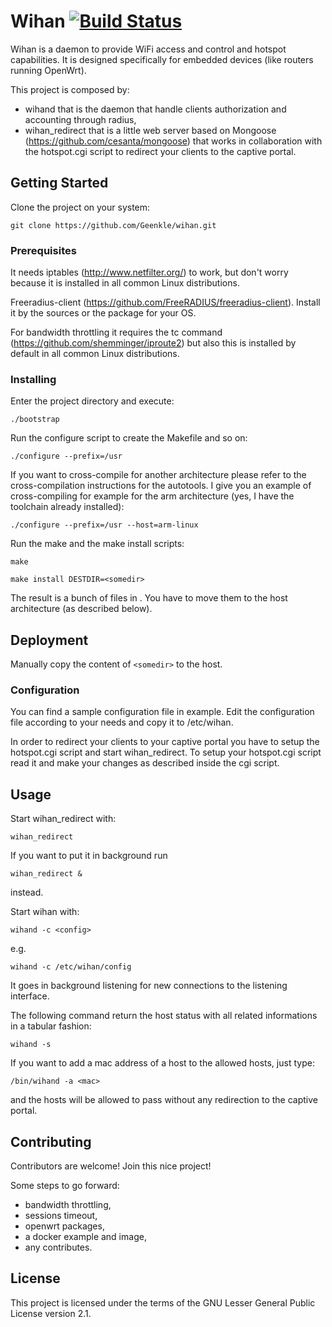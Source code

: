 # Wihan [![Build Status](https://api.travis-ci.org/Geenkle/wihan.svg?branch=master)](https://api.travis-ci.org/Geenkle/wihan)

Wihan is a daemon to provide WiFi access and control and hotspot capabilities. It is designed specifically for embedded devices (like routers running OpenWrt).

This project is composed by:

* wihand that is the daemon that handle clients authorization and accounting through radius,
* wihan_redirect that is a little web server based on Mongoose (https://github.com/cesanta/mongoose) that works in collaboration with the hotspot.cgi script to redirect your clients to the captive portal.

## Getting Started

Clone the project on your system:
```
git clone https://github.com/Geenkle/wihan.git
```

### Prerequisites

It needs iptables (http://www.netfilter.org/) to work, but don't worry because it is installed in all common Linux distributions.

Freeradius-client (https://github.com/FreeRADIUS/freeradius-client). Install it by the sources or the package for your OS.

For bandwidth throttling it requires the tc command (https://github.com/shemminger/iproute2) but also this is installed by default in all common Linux distributions.

### Installing

Enter the project directory and execute:

```./bootstrap```

Run the configure script to create the Makefile and so on:

```./configure --prefix=/usr```

If you want to cross-compile for another architecture please refer to the cross-compilation instructions for the autotools.
I give you an example of cross-compiling for example for the arm architecture (yes, I have the toolchain already installed):

```./configure --prefix=/usr --host=arm-linux```

Run the make and the make install scripts:

```make```

```make install DESTDIR=<somedir>```

The result is a bunch of files in <somedir>. You have to move them to the host architecture (as described below).

## Deployment

Manually copy the content of ```<somedir>``` to the host.

### Configuration

You can find a sample configuration file in example.
Edit the configuration file according to your needs and copy it to /etc/wihan.

In order to redirect your clients to your captive portal you have to setup the hotspot.cgi script and start wihan_redirect.
To setup your hotspot.cgi script read it and make your changes as described inside the cgi script.

## Usage

Start wihan_redirect with:

```
wihan_redirect
```

If you want to put it in background run

```
wihan_redirect &
```

instead.

Start wihan with:

```wihand -c <config>```

e.g.

```
wihand -c /etc/wihan/config
```

It goes in background listening for new connections to the listening interface.

The following command return the host status with all related informations in a tabular fashion:
```
wihand -s
```

If you want to add a mac address of a host to the allowed hosts, just type:
```
/bin/wihand -a <mac>
```
and the hosts will be allowed to pass without any redirection to the captive portal.

## Contributing

Contributors are welcome! Join this nice project!

Some steps to go forward:
- bandwidth throttling,
- sessions timeout,
- openwrt packages,
- a docker example and image,
- any contributes.

## License

This project is licensed under the terms of the GNU Lesser General Public License version 2.1.
